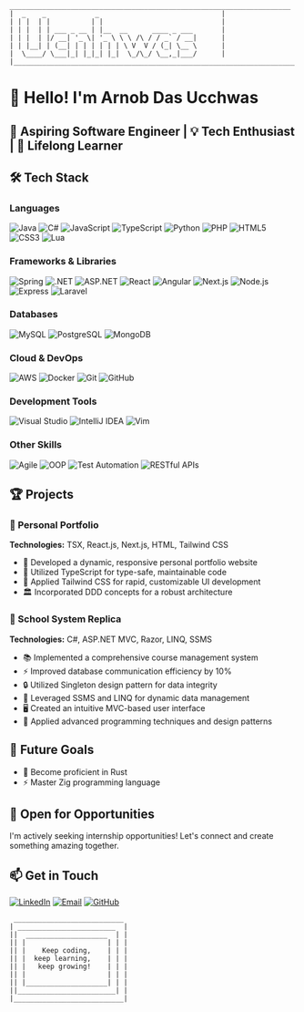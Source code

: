 ```ascii
_____________________________________________________________________
|  _    _            _                              |
| | |  | |          | |                             |
| | |  | | ___ _ __ | |__  __      ____ _ ___       |
| | |  | |/ __| '_ \| '_ \ \ \ /\ / / _` / __|      |
| | |__| | (__| | | | | | | \ V  V / (_| \__ \      |
|  \____/ \___|_| |_|_| |_|  \_/\_/ \__,_|___/      |
|_____________________________________________________________________|
```

# 👋 Hello! I'm Arnob Das Ucchwas
## 🚀 Aspiring Software Engineer | 💡 Tech Enthusiast | 🌱 Lifelong Learner

## 🛠 Tech Stack

### Languages
![Java](https://img.shields.io/badge/-Java-007396?style=flat-square&logo=java)
![C#](https://img.shields.io/badge/-C%23-239120?style=flat-square&logo=c-sharp)
![JavaScript](https://img.shields.io/badge/-JavaScript-F7DF1E?style=flat-square&logo=javascript&logoColor=black)
![TypeScript](https://img.shields.io/badge/-TypeScript-3178C6?style=flat-square&logo=typescript&logoColor=white)
![Python](https://img.shields.io/badge/-Python-3776AB?style=flat-square&logo=python&logoColor=white)
![PHP](https://img.shields.io/badge/-PHP-777BB4?style=flat-square&logo=php&logoColor=white)
![HTML5](https://img.shields.io/badge/-HTML5-E34F26?style=flat-square&logo=html5&logoColor=white)
![CSS3](https://img.shields.io/badge/-CSS3-1572B6?style=flat-square&logo=css3)
![Lua](https://img.shields.io/badge/-Lua-2C2D72?style=flat-square&logo=lua)

### Frameworks & Libraries
![Spring](https://img.shields.io/badge/-Spring-6DB33F?style=flat-square&logo=spring&logoColor=white)
![.NET](https://img.shields.io/badge/-.NET-512BD4?style=flat-square&logo=.net)
![ASP.NET](https://img.shields.io/badge/-ASP.NET-512BD4?style=flat-square&logo=.net)
![React](https://img.shields.io/badge/-React-61DAFB?style=flat-square&logo=react&logoColor=black)
![Angular](https://img.shields.io/badge/-Angular-DD0031?style=flat-square&logo=angular)
![Next.js](https://img.shields.io/badge/-Next.js-000000?style=flat-square&logo=next.js)
![Node.js](https://img.shields.io/badge/-Node.js-339933?style=flat-square&logo=node.js&logoColor=white)
![Express](https://img.shields.io/badge/-Express-000000?style=flat-square&logo=express)
![Laravel](https://img.shields.io/badge/-Laravel-FF2D20?style=flat-square&logo=laravel&logoColor=white)

### Databases
![MySQL](https://img.shields.io/badge/-MySQL-4479A1?style=flat-square&logo=mysql&logoColor=white)
![PostgreSQL](https://img.shields.io/badge/-PostgreSQL-336791?style=flat-square&logo=postgresql)
![MongoDB](https://img.shields.io/badge/-MongoDB-47A248?style=flat-square&logo=mongodb&logoColor=white)

### Cloud & DevOps
![AWS](https://img.shields.io/badge/-AWS-232F3E?style=flat-square&logo=amazon-aws)
![Docker](https://img.shields.io/badge/-Docker-2496ED?style=flat-square&logo=docker&logoColor=white)
![Git](https://img.shields.io/badge/-Git-F05032?style=flat-square&logo=git&logoColor=white)
![GitHub](https://img.shields.io/badge/-GitHub-181717?style=flat-square&logo=github)

### Development Tools
![Visual Studio](https://img.shields.io/badge/-Visual%20Studio-5C2D91?style=flat-square&logo=visual-studio)
![IntelliJ IDEA](https://img.shields.io/badge/-IntelliJ%20IDEA-000000?style=flat-square&logo=intellij-idea)
![Vim](https://img.shields.io/badge/-Vim-019733?style=flat-square&logo=vim)

### Other Skills
![Agile](https://img.shields.io/badge/-Agile-0052CC?style=flat-square&logo=agile)
![OOP](https://img.shields.io/badge/-OOP-3776AB?style=flat-square)
![Test Automation](https://img.shields.io/badge/-Test%20Automation-4479A1?style=flat-square)
![RESTful APIs](https://img.shields.io/badge/-RESTful%20APIs-FF6C37?style=flat-square)

## 🏆 Projects

### 💼 Personal Portfolio
**Technologies:** TSX, React.js, Next.js, HTML, Tailwind CSS

- 🌟 Developed a dynamic, responsive personal portfolio website
- 🔧 Utilized TypeScript for type-safe, maintainable code
- 🎨 Applied Tailwind CSS for rapid, customizable UI development
- 🏛 Incorporated DDD concepts for a robust architecture

### 🏫 School System Replica
**Technologies:** C#, ASP.NET MVC, Razor, LINQ, SSMS

- 📚 Implemented a comprehensive course management system
- ⚡ Improved database communication efficiency by 10%
- 🔒 Utilized Singleton design pattern for data integrity
- 💽 Leveraged SSMS and LINQ for dynamic data management
- 🖥 Created an intuitive MVC-based user interface
- 🧠 Applied advanced programming techniques and design patterns

## 🎯 Future Goals

- 🦀 Become proficient in Rust
- ⚡ Master Zig programming language

## 💼 Open for Opportunities

I'm actively seeking internship opportunities! Let's connect and create something amazing together.

## 📫 Get in Touch

[![LinkedIn](https://img.shields.io/badge/-LinkedIn-0077B5?style=flat-square&logo=linkedin)](https://www.linkedin.com/in/arnob-das-ucchwas-89ab4328b/)
[![Email](https://img.shields.io/badge/-Email-D14836?style=flat-square&logo=gmail&logoColor=white)](ucchwasa@gmail.com)
[![GitHub](https://img.shields.io/badge/-GitHub-181717?style=flat-square&logo=github)](https://github.com/aucchwas)

```ascii
 ___________________________
| ________________________  |
||  ____________________  | |
|| |                    | | |
|| |    Keep coding,    | | |
|| |  keep learning,    | | |
|| |   keep growing!    | | |
|| |                    | | |
|| |____________________| | |
||________________________| |
|___________________________|
```
